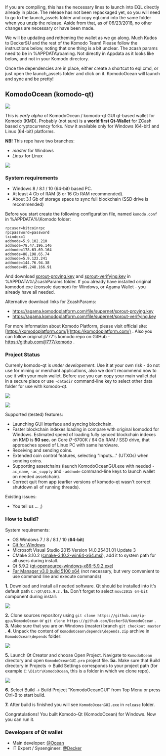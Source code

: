 If you are compiling, this has the necessary lines to launch into EQL directly already in place. The release has not been repackaged
yet, so you will need to go to the launch_assets folder and copy eql.cmd into the same folder when you unzip the release. Aside from that, as of 06/23/2018, no other changes are necessary or have been made. 

We will be updating and retheming the wallet as we go along. Much Kudos to DeckerSU and the rest of the Komodo Team!
Please follow the instructions below, noting that one thing is a bit unclear. The zcash params need to be in %APPDATA\roaming. Not directly in Appdata as it looks like below, and not in your Komodo directory. 

Once the dependencies are in place, either create a shortcut to eql.cmd, or just open the launch_assets folder and click on it. KomodoOcean will launch and sync and be pretty!




## KomodoOcean (komodo-qt) ##

![](./images/image00.png)

This is *early alpha* of KomodoOcean / komodo-qt GUI qt-based wallet for Komodo (KMD). Probably (not sure) is a **world first Qt-Wallet** for ZCash based cryptocurrency forks. Now it available only for Windows (64-bit) and Linux (64-bit) platforms.

**NB!** This repo have two branches:

- *master* for Windows
- *Linux* for Linux

![](./images/image01.png)

### System requirements ###

- Windows 8 / 8.1 / 10 (64-bit) based PC.
- At least 4 Gb of RAM (8 or 16 Gb RAM recommended).
- About 3.1 Gb of storage space to sync full blockchain (SSD drive is recommended)

Before you start create the following configuration file, named `komodo.conf` in %APPDATA%\Komodo folder:

    rpcuser=bitcoinrpc
    rpcpassword=password
    txindex=1
    addnode=5.9.102.210
    addnode=78.47.196.146
    addnode=178.63.69.164
    addnode=88.198.65.74
    addnode=5.9.122.241
    addnode=144.76.94.38
    addnode=89.248.166.91

And download [sprout-proving.key](https://z.cash/downloads/sprout-proving.key) and [sprout-verifying.key](https://z.cash/downloads/sprout-verifying.key) in %APPDATA%\ZcashParams folder. If you already have installed original komodod.exe (console daemon) for Windows, or Agama Wallet - you already have all needed. 

Alternative download links for ZcashParams:

- https://agama.komodoplatform.com/file/supernet/sprout-proving.key
- https://agama.komodoplatform.com/file/supernet/sprout-verifying.key

For more information about Komodo Platform, please visit official site: [https://komodoplatform.com/](https://komodoplatform.com/) . Also you can follow original jl777's komodo repo on GitHub - https://github.com/jl777/komodo .

### Project Status ###

Currenly komodo-qt is *under developement*. Use it at your own risk - do not use for mining or merchant applications, also we don't recommend now to use it with your main wallet. Before use you can copy your main wallet.dat in a secure place or use `-datadir` command-line key to select other data folder for use with komodo-qt.

![](./images/image02.png)

![](./images/image03.png)

Supported (tested) features:

- Launching GUI interface and syncing blockchain.
- Faster blockchain indexes loading in compare with original komodod for Windows. Estimated speed of loading fully synced blockchain indexes on KMD is **50 sec.** on Core i7-6700K / 64 Gb RAM / SSD drive, that approaches speed of Linux PC with same hardware.
- Receiving and sending coins.
- Extended coin control features, selecting "Inputs..." (UTXOs) when sending coins.
- Supporting assetchains (launch KomodoOceanGUI.exe with needed `-ac_name`, `-ac_supply` and `-addnode` command-line keys to launch wallet on needed assetchain).
- Correct quit from app (earlier versions of komodo-qt wasn't correct shutdown all of running threads).


Existing issues:

- You tell us ... ;)

### How to build? ###

System requirements:

- OS Windows 7 / 8 / 8.1 / 10 (**64-bit**)
- [Git for Windows](https://git-scm.com/download/win)
- Microsoft Visual Studio 2015 Version 14.0.25431.01 Update 3
- CMake 3.10.2 ([cmake-3.10.2-win64-x64.msi](https://cmake.org/files/v3.10/cmake-3.10.2-win64-x64.msi)), add it to system path for all users during install.
- Qt 5.9.2 ([qt-opensource-windows-x86-5.9.2.exe](https://download.qt.io/official_releases/qt/5.9/5.9.2/qt-opensource-windows-x86-5.9.2.exe))
- [Far Manager v3.0 build 5100 x64](https://www.farmanager.com/download.php?l=en) (not necessary, but very convenient to use command line and execute commands)

**1.** Download and install all needed software. Qt should be installed into it's default path `C:\Qt\Qt5.9.2` . 
**1a.** Don't forget to select `msvc2015 64-bit` component during install:

![](./images/install_02.png)

**2.** Clone sources repository using `git clone https://github.com/ip-gpu/KomodoOcean` or `git clone https://github.com/DeckerSU/KomodoOcean` .
**3.** Make sure that you are on Windows (master) branch `git checkout master` .
**4.** Unpack the content of `KomodoOcean\depends\depends.zip` archive in `KomodoOcean\depends` folder:

![](./images/install_01.png)

**5.** Launch Qt Creator and choose Open Project. Navigate to `KomodoOcean` directory and open `KomodoOceanGUI.pro` project file.
**5a.** Make sure that Build directory in Projects -> Build Settings corresponds to your project path (for example `C:\Distr\KomodoOcean`, this is a folder in which we clone repo).

![](./images/install_03.png)

**6.** Select Build -> Build Project "KomodoOceanGUI" from Top Menu or press Ctrl-B to start build.

**7.** After build is finished you will see ```KomodoOceanGUI.exe``` in ```release``` folder.

Congratulations! You built Komodo-Qt (KomodoOcean) for Windows. Now you can run it. 

### Developers of Qt wallet ###

- Main developer: [@Ocean](https://komodo-platform.slack.com/team/U8BRG09EV)
- IT Expert / Sysengineer: [@Decker](https://komodo-platform.slack.com/messages/D5UHJMCJ3)
